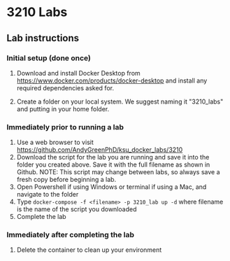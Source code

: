 # 3210 Labs

## Lab instructions

### Initial setup (done once)
1. Download and install Docker Desktop from https://www.docker.com/products/docker-desktop and install any required dependencies asked for.

2.  Create a folder on your local system.  We suggest naming it "3210_labs" and putting in your home folder.

### Immediately prior to running a lab
1.  Use a web browser to visit https://github.com/AndyGreenPhD/ksu_docker_labs/3210
2.  Download the script for the lab you are running and save it into the folder you created above.  Save it with the full filename as shown in Github.  NOTE:  This script may change between labs, so always save a fresh copy before beginning a lab.
3.  Open Powershell if using Windows or terminal if using a Mac, and navigate to the folder
4.  Type `docker-compose -f <filename> -p 3210_lab up -d` where filename is the name of the script you downloaded
5.  Complete the lab


### Immediately after completing the lab
1.  Delete the container to clean up your environment
